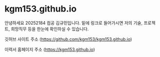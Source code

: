 # kgm153.github.io
안녕하세요 20252184 컴공 김규민입니다. 밑에 링크로 들어가시면 저의 기술, 프로젝트, 희망직무 등을 한눈에 확인하실 수 있습니다.

깃허브 사이트 주소 (https://github.com/kgm153/kgm153.github.io)

이력서 홈페이지 주소 (https://kgm153.github.io)
